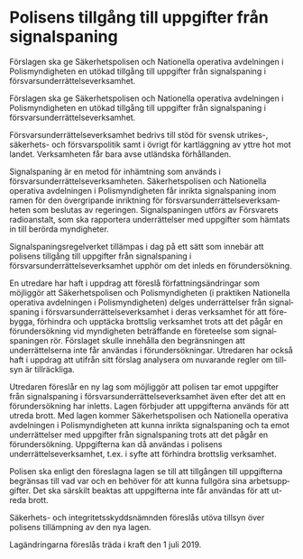 # Polisens tillgång till uppgifter från signalspaning

Förslagen ska ge Säkerhetspolisen och Nationella operativa avdelningen i Polismyndigheten en utökad tillgång till uppgifter från signalspaning i försvarsunderrättelseverksamhet.

Förslagen ska ge Säkerhetspolisen och Nationella operativa avdelningen i Polismyndigheten en utökad tillgång till uppgifter från signalspaning i försvarsunderrättelseverksamhet.

Försvars­underrättelseverksamhet bedrivs till stöd för svensk utrikes-, säkerhets- och försvarspolitik samt i övrigt för kart­läggning av yttre hot mot landet. Verksamheten får bara avse ut­länd­ska förhållanden.

Signalspaning är en metod för inhämtning som används i försvarsunderrättelse­verksamheten. Säkerhetspolisen och Natio­nella operativa avdelningen i Polis­myndig­heten får inrikta signal­­spaning inom ramen för den över­gripande in­riktning för försvarsunderrättelseverk­sam­heten som beslutas av regeringen. Signal­spaning­en utf­örs av För­svarets radioanstalt, som ska rappor­tera under­rättelser med upp­gifter som hämtats in till be­rörda myn­dig­heter.

Signalspaningsregelverket tillämpas i dag på ett sätt som innebär att polisens tillgång till uppgifter från signalspaning i försvarsunderrättelseverksamhet upphör om det inleds en förundersökning.

En utredare har haft i uppdrag att föreslå författningsändringar som möjliggör att Säker­hets­polisen och Polis­myn­dig­heten (i praktiken Nationella operativa avdelningen i Polis­myn­dig­heten) delges underrättelser från signal­spaning i försvars­under­rättelse­verksamhet i deras verksamhet för att före­bygga, för­hindra och upptäcka brottslig verksamhet trots att det på­går en för­under­sök­ning vid myndigheten be­träffande en före­teelse som signal­spaning­en rör. Förslaget skulle innehålla den be­gräns­ningen att underrättelserna inte får användas i för­under­sökningar. Ut­redaren har också haft i upp­drag att uti­från sitt förslag analysera om nu­varande regler om till­syn är till­räckliga.

Utredaren föreslår en ny lag som möjliggör att polisen tar emot uppgifter från signalspaning i försvarsunderrättelseverksamhet även efter det att en förundersökning har inletts. Lagen för­bjuder att uppgifterna an­vänds för att ut­reda brott. Med lagen kommer Säkerhetspolisen och Nationella ope­rativa avdelningen i Polismyndigheten att kunna in­rikta signal­spaning och ta emot underrättelser med upp­gifter från signalspaning trots att det pågår en förundersökning. Uppgifterna kan då användas i polisens underrättelseverksamhet, t.ex. i syfte att förhindra brottslig verksamhet.

Polisen ska enligt den före­slagna lagen se till att till­gången till uppgifterna be­grän­sas till vad var och en behöver för att kunna full­göra sina arbets­upp­gifter. Det ska särskilt beaktas att upp­gif­terna inte får an­vän­das för att ut­reda brott.

Säkerhets- och integritets­skydds­nämnden föreslås ut­öva tillsyn över polisens tillämp­ning av den nya lagen.

Lagändringarna föreslås träda i kraft den 1 juli 2019.
